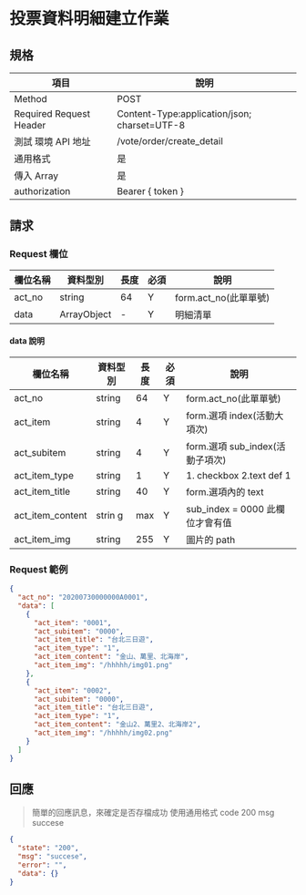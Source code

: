 # 投票資料明細建立作業

## 規格

| 項目                    | 說明                                         |
| ----------------------- | -------------------------------------------- |
| Method                  | POST                                         |
| Required Request Header | Content-Type:application/json; charset=UTF-8 |
| 測試 環境 API 地址      | /vote/order/create_detail                     |
| 通用格式                | 是                                           |
| 傳入 Array              | 是                                           |
| authorization           | Bearer { token }                             |

## 請求

### Request 欄位

| 欄位名稱 | 資料型別    | 長度 | 必須 | 說明                  |
| -------- | ----------- | ---- | ---- | --------------------- |
| act_no   | string      | 64   | Y    | form.act_no(此單單號) |
| data     | ArrayObject | -    | Y    | 明細清單              |

#### data 說明

| 欄位名稱         | 資料型別 | 長度 | 必須 | 說明                            |
| ---------------- | -------- | ---- | ---- | ------------------------------- |
| act_no           | string   | 64   | Y    | form.act_no(此單單號)           |
| act_item         | string   | 4    | Y    | form.選項 index(活動大項次)     |
| act_subitem      | string   | 4    | Y    | form.選項 sub_index(活動子項次) |
| act_item_type    | string   | 1    | Y    | 1. checkbox 2.text def 1        |
| act_item_title   | string   | 40   | Y    | form.選項內的 text              |
| act_item_content | strin g  | max  | Y    | sub_index = 0000 此欄位才會有值 |
| act_item_img     | string   | 255  | Y    | 圖片的 path                     |

### Request 範例

```json
{
  "act_no": "20200730000000A0001",
  "data": [
    {
      "act_item": "0001",
      "act_subitem": "0000",
      "act_item_title": "台北三日遊",
      "act_item_type": "1",
      "act_item_content": "金山、萬里、北海岸",
      "act_item_img": "/hhhhh/img01.png"
    },
    {
      "act_item": "0002",
      "act_subitem": "0000",
      "act_item_title": "台北三日遊",
      "act_item_type": "1",
      "act_item_content": "金山2、萬里2、北海岸2",
      "act_item_img": "/hhhhh/img02.png"
    }
  ]
}
```


## 回應

> 簡單的回應訊息，來確定是否存檔成功
> 使用通用格式 code 200 msg succese

```json
{
  "state": "200",
  "msg": "succese",
  "error": "",
  "data": {}
}
```
